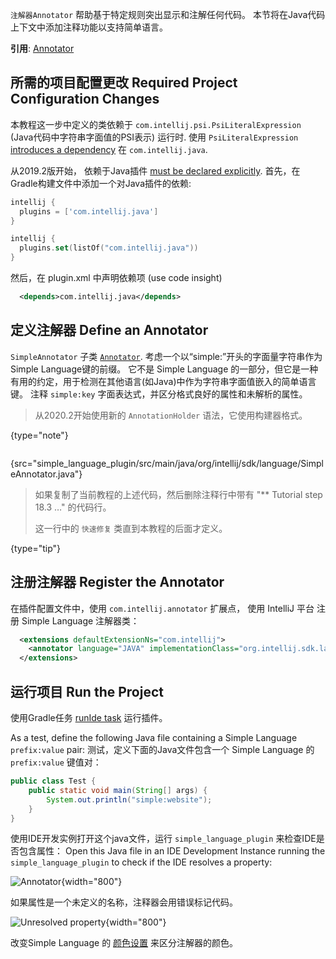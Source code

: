 [//]: # (title: 7. Annotator)

<!-- Copyright 2000-2021 JetBrains s.r.o. and other contributors. Use of this source code is governed by the Apache 2.0 license that can be found in the LICENSE file. -->

<include src="language_and_filetype.md" include-id="custom_language_tutorial_header"></include>

 `注解器Annotator` 帮助基于特定规则突出显示和注解任何代码。
 本节将在Java代码上下文中添加注释功能以支持简单语言。

**引用**: [Annotator](syntax_highlighting_and_error_highlighting.md#annotator)

## 所需的项目配置更改 Required Project Configuration Changes
本教程这一步中定义的类依赖于 `com.intellij.psi.PsiLiteralExpression` (Java代码中字符串字面值的PSI表示) 运行时.
使用 `PsiLiteralExpression` [introduces a dependency](plugin_compatibility.md#modules-specific-to-functionality) 在 `com.intellij.java`.

从2019.2版开始， 依赖于Java插件 [must be declared explicitly](https://blog.jetbrains.com/platform/2019/06/java-functionality-extracted-as-a-plugin/).
首先，在Gradle构建文件中添加一个对Java插件的依赖:

<tabs>
<tab title="build.gradle">

```groovy
intellij {
  plugins = ['com.intellij.java']
}
```

</tab>

<tab title="build.gradle.kts">

```kotlin
intellij {
  plugins.set(listOf("com.intellij.java"))
}
```

</tab>
</tabs>

然后，在 <path>plugin.xml</path> 中声明依赖项 (use code insight)

```xml
  <depends>com.intellij.java</depends>
```

## 定义注解器 Define an Annotator
 `SimpleAnnotator` 子类 [`Annotator`](upsource:///platform/analysis-api/src/com/intellij/lang/annotation/Annotator.java).
 考虑一个以“simple:”开头的字面量字符串作为Simple Language键的前缀。
 它不是 Simple Language 的一部分，但它是一种有用的约定，用于检测在其他语言(如Java)中作为字符串字面值嵌入的简单语言键。
 注释 `simple:key` 字面表达式，并区分格式良好的属性和未解析的属性。

 > 从2020.2开始使用新的 `AnnotationHolder` 语法，它使用构建器格式。
 >
 {type="note"}

```java
```
{src="simple_language_plugin/src/main/java/org/intellij/sdk/language/SimpleAnnotator.java"}

[comment]: <> ( > If the above code is copied at this stage of the tutorial, then remove the line below the comment "** Tutorial step 18.3 …")
 > 如果复制了当前教程的上述代码，然后删除注释行中带有 "** Tutorial step 18.3 …" 的代码行。
 >
 > 这一行中的 `快速修复` 类直到本教程的后面才定义。
 >
 {type="tip"}

## 注册注解器 Register the Annotator
在插件配置文件中，使用 `com.intellij.annotator` 扩展点，
使用 IntelliJ 平台  注册 Simple Language 注解器类：

```xml
  <extensions defaultExtensionNs="com.intellij">
    <annotator language="JAVA" implementationClass="org.intellij.sdk.language.SimpleAnnotator"/>
  </extensions>
```

## 运行项目 Run the Project

使用Gradle任务 [runIde task](gradle_prerequisites.md#running-a-simple-gradle-based-intellij-platform-plugin) 运行插件。

As a test, define the following Java file containing a Simple Language `prefix:value` pair:
测试，定义下面的Java文件包含一个 Simple Language 的 `prefix:value` 键值对：

```java
public class Test {
    public static void main(String[] args) {
        System.out.println("simple:website");
    }
}
```

使用IDE开发实例打开这个java文件，运行 `simple_language_plugin` 来检查IDE是否包含属性：
Open this Java file in an IDE Development Instance running the `simple_language_plugin` to check if the IDE resolves a property:

![Annotator](../../../images/tutorials/custom_language_support/img/annotator.png){width="800"}

如果属性是一个未定义的名称，注释器会用错误标记代码。

![Unresolved property](../../../images/tutorials/custom_language_support/img/unresolved_property.png){width="800"}

改变Simple Language 的 [颜色设置](syntax_highlighter_and_color_settings_page.md#run-the-project) 来区分注解器的颜色。
